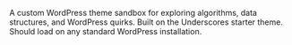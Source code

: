A custom WordPress theme sandbox for exploring algorithms, data structures, and WordPress quirks. Built on the Underscores starter theme. Should load on any standard WordPress installation.